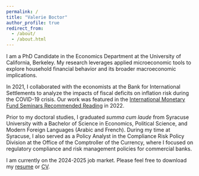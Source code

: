 ```yaml
---
permalink: /
title: "Valerie Boctor"
author_profile: true
redirect_from: 
  - /about/
  - /about.html
---
```


I am a PhD Candidate in the Economics Department at the University of California, Berkeley. My research leverages applied microeconomic tools to explore household financial behavior and its broader macroeconomic implications.

In 2021, I collaborated with the economists at the Bank for International Settlements to analyze the impacts of fiscal deficits on inflation risk during the COVID-19 crisis. Our work was featured in the [International Monetary Fund Seminars Recommended Reading](https://meetings.imf.org/-/media/AMSM/Files/AM2022/Seminars/2022RR-Debate-on-the-Global-Economy.ashx) in 2022.

Prior to my doctoral studies, I graduated *summa cum laude* from Syracuse University with a Bachelor of Science in Economics, Political Science, and Modern Foreign Languages (Arabic and French). During my time at Syracuse, I also served as a Policy Analyst in the Compliance Risk Policy Division at the Office of the Comptroller of the Currency, where I focused on regulatory compliance and risk management policies for commercial banks.

I am currently on the 2024-2025 job market. Please feel free to download my [resume](../files/2024-10-24-Resume.pdf) or [CV](../files/2024-10-24-CV.pdf).